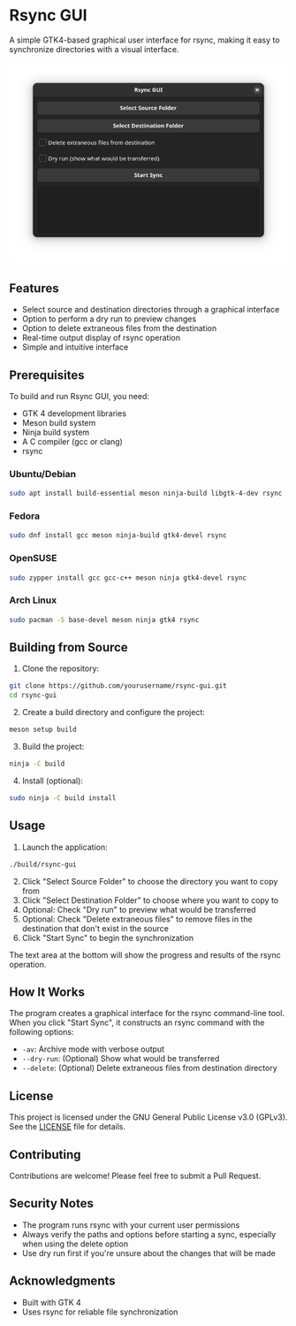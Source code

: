 # Rsync GUI

A simple GTK4-based graphical user interface for rsync, making it easy to synchronize directories with a visual interface.

![Rsync GUI Screenshot](screenshots/rsync-gui.png)

## Features

- Select source and destination directories through a graphical interface
- Option to perform a dry run to preview changes
- Option to delete extraneous files from the destination
- Real-time output display of rsync operation
- Simple and intuitive interface

## Prerequisites

To build and run Rsync GUI, you need:

- GTK 4 development libraries
- Meson build system
- Ninja build system
- A C compiler (gcc or clang)
- rsync

### Ubuntu/Debian

```bash
sudo apt install build-essential meson ninja-build libgtk-4-dev rsync
```

### Fedora

```bash
sudo dnf install gcc meson ninja-build gtk4-devel rsync
```

### OpenSUSE

```bash
sudo zypper install gcc gcc-c++ meson ninja gtk4-devel rsync
```

### Arch Linux

```bash
sudo pacman -S base-devel meson ninja gtk4 rsync
```

## Building from Source

1. Clone the repository:
```bash
git clone https://github.com/yourusername/rsync-gui.git
cd rsync-gui
```

2. Create a build directory and configure the project:
```bash
meson setup build
```

3. Build the project:
```bash
ninja -C build
```

4. Install (optional):
```bash
sudo ninja -C build install
```

## Usage

1. Launch the application:
```bash
./build/rsync-gui
```

2. Click "Select Source Folder" to choose the directory you want to copy from
3. Click "Select Destination Folder" to choose where you want to copy to
4. Optional: Check "Dry run" to preview what would be transferred
5. Optional: Check "Delete extraneous files" to remove files in the destination that don't exist in the source
6. Click "Start Sync" to begin the synchronization

The text area at the bottom will show the progress and results of the rsync operation.

## How It Works

The program creates a graphical interface for the rsync command-line tool. When you click "Start Sync", it constructs an rsync command with the following options:

- `-av`: Archive mode with verbose output
- `--dry-run`: (Optional) Show what would be transferred
- `--delete`: (Optional) Delete extraneous files from destination directory

## License

This project is licensed under the GNU General Public License v3.0 (GPLv3). See the [LICENSE](LICENSE) file for details.

## Contributing

Contributions are welcome! Please feel free to submit a Pull Request.

## Security Notes

- The program runs rsync with your current user permissions
- Always verify the paths and options before starting a sync, especially when using the delete option
- Use dry run first if you're unsure about the changes that will be made

## Acknowledgments

- Built with GTK 4
- Uses rsync for reliable file synchronization